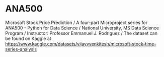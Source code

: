 # ANA500
Microsoft Stock Price Prediction /
A four-part Microproject series for ANA500 - Python for Data Science /
National University, MS Data Science Program /
Instructor: Professor Emmanuel J. Rodriguez /
The dataset can be found on Kaggle at https://www.kaggle.com/datasets/vijayvvenkitesh/microsoft-stock-time-series-analysis
